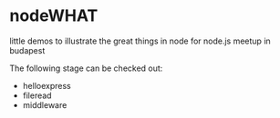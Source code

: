 nodeWHAT
========

little demos to illustrate the great things in node for node.js meetup in budapest


The following stage can be checked out:
* helloexpress
* fileread
* middleware
